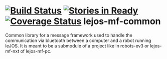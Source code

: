[![Build Status](https://travis-ci.org/orwell-int/lejos-mf-common.svg?branch=master)](https://travis-ci.org/orwell-int/lejos-mf-common) [![Stories in Ready](https://badge.waffle.io/orwell-int/lejos-mf-common.png?label=ready&title=Ready)](https://waffle.io/orwell-int/lejos-mf-common) [![Coverage Status](https://img.shields.io/coveralls/orwell-int/lejos-mf-common.svg)](https://coveralls.io/r/orwell-int/lejos-mf-common)
lejos-mf-common
===============

Common library for a message framework used to handle the communication via bluetooth between a computer and a robot running leJOS.
It is meant to be a submodule of a project like in robots-ev3 or lejos-mf-nxt of lejos-mf-pc.

